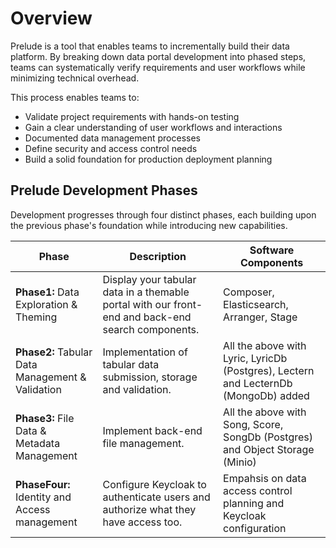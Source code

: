 # Overview

Prelude is a tool that enables teams to incrementally build their data platform.
By breaking down data portal development into phased steps, teams can
systematically verify requirements and user workflows while minimizing technical
overhead.

This process enables teams to:

- Validate project requirements with hands-on testing
- Gain a clear understanding of user workflows and interactions
- Documented data management processes
- Define security and access control needs
- Build a solid foundation for production deployment planning

## Prelude Development Phases

Development progresses through four distinct phases, each building upon the
previous phase's foundation while introducing new capabilities.

| Phase                                            | Description                                                                                       | Software Components                                                                 |
| ------------------------------------------------ | ------------------------------------------------------------------------------------------------- | ----------------------------------------------------------------------------------- |
| **Phase1:** Data Exploration & Theming           | Display your tabular data in a themable portal with our front-end and back-end search components. | Composer, Elasticsearch, Arranger, Stage                                            |
| **Phase2:** Tabular Data Management & Validation | Implementation of tabular data submission, storage and validation.                                | All the above with Lyric, LyricDb (Postgres), Lectern and LecternDb (MongoDb) added |
| **Phase3:** File Data & Metadata Management      | Implement back-end file management.                                                               | All the above with Song, Score, SongDb (Postgres) and Object Storage (Minio)        |
| **PhaseFour:** Identity and Access management    | Configure Keycloak to authenticate users and authorize what they have access too.                 | Empahsis on data access control planning and Keycloak configuration                 |
